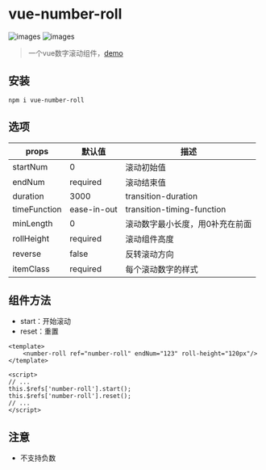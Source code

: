 # vue-number-roll

![images](https://img.shields.io/badge/vue-2.6.10-brightgreen)
![images](https://img.shields.io/badge/vue--cli-3.x-lightgrey)

> 一个vue数字滚动组件，[demo](https://github.com/lvjiaxuan/vue-number-roll/index.html)

## 安装

```
npm i vue-number-roll
```
## 选项

| props        | 默认值      | 描述                            |
| ------------ | ----------- | ------------------------------- |
| startNum     | 0           | 滚动初始值                      |
| endNum       | required    | 滚动结束值                      |
| duration     | 3000        | transition-duration             |
| timeFunction | ease-in-out | transition-timing-function      |
| minLength    | 0           | 滚动数字最小长度，用0补充在前面 |
| rollHeight   | required    | 滚动组件高度                    |
| reverse      | false       | 反转滚动方向                    |
| itemClass    | required    | 每个滚动数字的样式              |

## 组件方法

- start：开始滚动
- reset：重置

```vue
<template>
	<number-roll ref="number-roll" endNum="123" roll-height="120px"/>
</template>

<script>
// ...
this.$refs['number-roll'].start();
this.$refs['number-roll'].reset();
// ...
</script>
```

## 注意

- 不支持负数